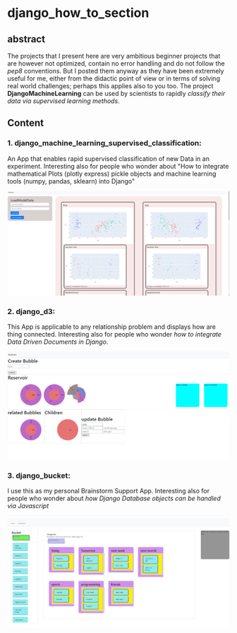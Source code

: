 # django_how_to_section

## abstract
The projects that I present here are very ambitious beginner projects that are however not optimized, contain no error handling and do not follow the *pep8* conventions. But I posted them anyway as they have been extremely useful for me, either from the didactic point of view or in terms of solving real world challenges; perhaps this applies also to you too. The project **DjangoMachineLearning** can be used by scientists to rapidly *classify their data via supervised learning methods*.  

## Content


### 1. django_machine_learning_supervised_classification: 
An App that enables rapid supervised classification of new Data in an experiment. 
Interesting also for people who wonder about "How to integrate mathematical Plots (plotly express) pickle objects and machine learning tools (numpy, pandas, sklearn) into Django"

![afterAnalysis](django_machine_learning_supervised_classification/snapshots/afterAnalysis.png?raw=true "afterAnalysis")

### 2. django_d3: 
This App is applicable to any relationship problem and displays how are thing connected. 
Interesting also for people who wonder *how to integrate Data Driven Documents in Django*.

![afterAnalysis](django_d3/pics/screen.png?raw=true "afterAnalysis")


### 3. django_bucket: 
I use this as my personal Brainstorm Support App. 
Interesting also for people who wonder about *how Django Database objects can be handled via Javascript*


![afterAnalysis](django_bucket/pics/Categorize.png?raw=true "afterAnalysis")



